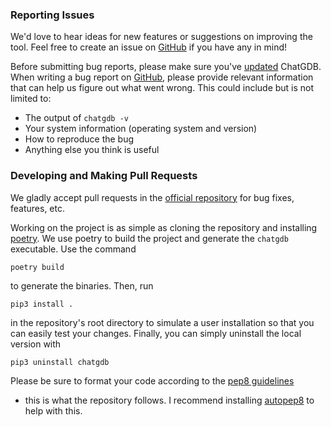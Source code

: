 ### Reporting Issues

We'd love to hear ideas for new features or suggestions on improving the tool. Feel free to create an
issue on [GitHub](https://github.com/pgosar/ChatGDB) if you have any in mind!

Before submitting bug reports, please make sure you've [updated](https://github.com/pgosar/ChatGDB#updating) 
ChatGDB. When writing a bug report on [GitHub](https://github.com/pgosar/ChatGDB), please provide
relevant information that can help us figure out what went wrong. This could include but is not limited
to:

- The output of ```chatgdb -v```
- Your system information (operating system and version)
- How to reproduce the bug
- Anything else you think is useful

### Developing and Making Pull Requests

We gladly accept pull requests in the [official repository](https://github.com/pgosar/ChatGDB) for
bug fixes, features, etc.

Working on the project is as simple as cloning the repository and installing [poetry](https://python-poetry.org/docs/).
We use poetry to build the project and generate the ```chatgdb``` executable. Use the command

```poetry build```

to generate the binaries. Then, run

```pip3 install .``` 

in the repository's root directory to simulate a user installation so that you can
easily test your changes. Finally, you can simply uninstall the local version with

```pip3 uninstall chatgdb```

Please be sure to format your code according to the [pep8 guidelines](https://pep8.org/)
- this is what the repository follows. I recommend installing [autopep8](https://github.com/hhatto/autopep8) to help with this.

